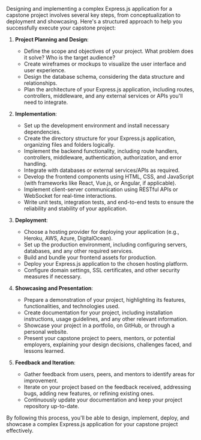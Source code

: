 Designing and implementing a complex Express.js application for a capstone project involves several key steps, from conceptualization to deployment and showcasing. Here's a structured approach to help you successfully execute your capstone project:

1. **Project Planning and Design**:
   - Define the scope and objectives of your project. What problem does it solve? Who is the target audience?
   - Create wireframes or mockups to visualize the user interface and user experience.
   - Design the database schema, considering the data structure and relationships.
   - Plan the architecture of your Express.js application, including routes, controllers, middleware, and any external services or APIs you'll need to integrate.

2. **Implementation**:
   - Set up the development environment and install necessary dependencies.
   - Create the directory structure for your Express.js application, organizing files and folders logically.
   - Implement the backend functionality, including route handlers, controllers, middleware, authentication, authorization, and error handling.
   - Integrate with databases or external services/APIs as required.
   - Develop the frontend components using HTML, CSS, and JavaScript (with frameworks like React, Vue.js, or Angular, if applicable).
   - Implement client-server communication using RESTful APIs or WebSocket for real-time interactions.
   - Write unit tests, integration tests, and end-to-end tests to ensure the reliability and stability of your application.

3. **Deployment**:
   - Choose a hosting provider for deploying your application (e.g., Heroku, AWS, Azure, DigitalOcean).
   - Set up the production environment, including configuring servers, databases, and any other required services.
   - Build and bundle your frontend assets for production.
   - Deploy your Express.js application to the chosen hosting platform.
   - Configure domain settings, SSL certificates, and other security measures if necessary.

4. **Showcasing and Presentation**:
   - Prepare a demonstration of your project, highlighting its features, functionalities, and technologies used.
   - Create documentation for your project, including installation instructions, usage guidelines, and any other relevant information.
   - Showcase your project in a portfolio, on GitHub, or through a personal website.
   - Present your capstone project to peers, mentors, or potential employers, explaining your design decisions, challenges faced, and lessons learned.

5. **Feedback and Iteration**:
   - Gather feedback from users, peers, and mentors to identify areas for improvement.
   - Iterate on your project based on the feedback received, addressing bugs, adding new features, or refining existing ones.
   - Continuously update your documentation and keep your project repository up-to-date.

By following this process, you'll be able to design, implement, deploy, and showcase a complex Express.js application for your capstone project effectively.